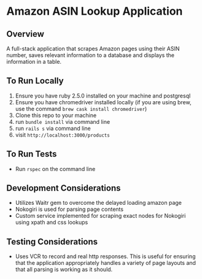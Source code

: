 # Amazon ASIN Lookup Application

## Overview
A full-stack application that scrapes Amazon pages using their ASIN number, saves relevant information to a database and displays the information in a table.

## To Run Locally
1. Ensure you have ruby 2.5.0 installed on your machine and postgresql
2. Ensure you have chromedriver installed locally (if you are using brew, use the command `brew cask install chromedriver`)
3. Clone this repo to your machine
4. run `bundle install` via command line
5. run `rails s` via command line
6. visit `http://localhost:3000/products`

## To Run Tests
* Run `rspec` on the command line

## Development Considerations
* Utilizes Waitr gem to overcome the delayed loading amazon page
* Nokogiri is used for parsing page contents
* Custom service implemented for scraping exact nodes for Nokogiri using xpath and css lookups

## Testing Considerations
* Uses VCR to record and real http responses. This is useful for ensuring that the application appropriately handles a variety of page layouts and that all parsing is working as it should.
